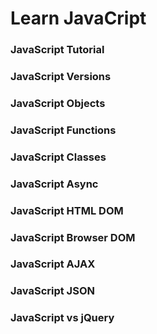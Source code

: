 # Learn JavaCript
### JavaScript Tutorial
### JavaScript Versions
### JavaScript Objects
### JavaScript Functions
### JavaScript Classes
### JavaScript Async
### JavaScript HTML DOM
### JavaScript Browser DOM
### JavaScript AJAX
### JavaScript JSON
### JavaScript vs jQuery
